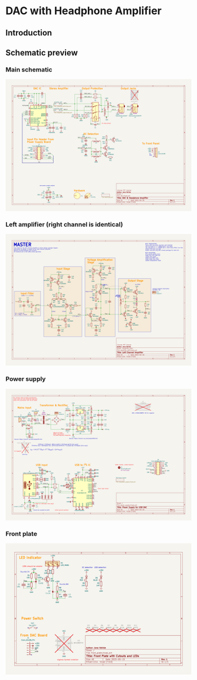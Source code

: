 # DAC with Headphone Amplifier

## Introduction

## Schematic preview

### Main schematic

![main schematic](kicad/dac/dac.svg)

### Left amplifier (right channel is identical)

![left amplifier](kicad/dac/dac-amplifier_left.svg)

### Power supply

![power supply](kicad/power_supply/power_supply.svg)

### Front plate

![power supply](kicad/front_plate/front_plate.svg)